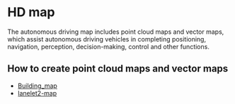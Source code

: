 # HD map
The autonomous driving map includes point cloud maps and vector maps, which assist autonomous driving vehicles in completing positioning, navigation, perception, decision-making, control and other functions.

## How to create point cloud maps and vector maps
- [Building_map](./Building_map.md)
- [lanelet2-map](./lanelet2-map.md)